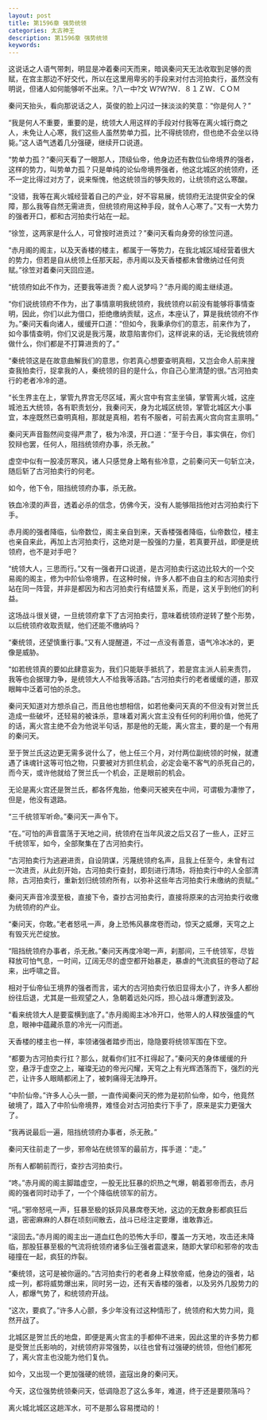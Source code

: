 ```yaml
---
layout: post
title: 第1596章 强势统领
categories: 太古神王
description: 第1596章 强势统领
keywords:
---
```


这说话之人语气带刺，明显是冲着秦问天而来，暗讽秦问天无法收取到足够的贡赋，在宫主那边不好交代，所以在这里用卑劣的手段来对付古河拍卖行，虽然没有明说，但诸人如何能够听不出来。?八一中?文 Ｗ?Ｗ?Ｗ．８１ＺＷ．ＣＯＭ

秦问天抬头，看向那说话之人，英俊的脸上闪过一抹淡淡的笑意：“你是何人？”

“我是何人不重要，重要的是，统领大人用这样的手段对付我等在离火城行商之人，未免让人心寒，我们这些人虽然势单力孤，比不得统领府，但也绝不会坐以待毙。”这人语气透着几分强硬，继续开口说道。

“势单力孤？”秦问天看了一眼那人，顶级仙帝，他身边还有数位仙帝境界的强者，这样的势力，叫势单力孤？只是单纯的论仙帝境界强者，他这北城区的统领府，还不一定比得过对方了，说来惭愧，他这统领当的够失败的，让统领府这么寒酸。

“没错，我等在离火城经营着自己的产业，好不容易展，统领府无法提供安全的保障，那么我等自然无需进贡，但统领府用这种手段，就令人心寒了。”又有一大势力的强者开口，都和古河拍卖行站在一起。

“徐笠，这两家是什么人，可曾按时进贡过？”秦问天看向身旁的徐笠问道。

“赤月阁的阁主，以及天香楼的楼主，都属于一等势力，在我北城区域经营着很大的势力，但若是自从统领上任那天起，赤月阁以及天香楼都未曾缴纳过任何贡赋。”徐笠对着秦问天回应道。

“统领府如此不作为，还要我等进贡？痴人说梦吗？”赤月阁的阁主继续道。

“你们说统领府不作为，出了事情禀明我统领府，我统领府以前没有能够将事情查明，因此，你们以此为借口，拒绝缴纳贡赋，这点，本座认了，算是我统领府不作为。”秦问天看向诸人，缓缓开口道：“但如今，我秉承你们的意志，前来作为了，如今事情查明，你们又说是我污蔑，故意陷害你们，这样说来的话，无论我统领府做什么，你们都是不打算进贡的了。”

“秦统领这是在故意曲解我们的意思，你若真心想要查明真相，又岂会命人前来搜查我拍卖行，捉拿我的人，秦统领的目的是什么，你自己心里清楚的很。”古河拍卖行的老者冷冷的道。

“长生界主在上，掌管九界宫无尽区域，离火宫中有宫主坐镇，掌管离火城，这座城池五大统领，各有职责划分，我秦问天，身为北城区统领，掌管北城区大小事宜，本座既然已查明真相，那就是真相，若有不服者，可前去离火宫向宫主禀明。”

秦问天声音豁然间变得严肃了，极为冷漠，开口道：“至于今日，事实俱在，你们狡辩也罢，任何人，阻挡统领府办事，杀无赦。”

虚空中似有一股凌厉寒风，诸人只感觉身上略有些冷意，之前秦问天一句斩立决，随后斩了古河拍卖行的何老。

如今，他下令，阻挡统领府办事，杀无赦。

铁血冷漠的声音，透着必杀的信念，仿佛今天，没有人能够阻挡他对古河拍卖行下手。

赤月阁的强者降临，仙帝数位，阁主亲自到来，天香楼强者降临，仙帝数位，楼主也亲自来此，再加上古河拍卖行，这绝对是一股强的力量，若真要开战，即便是统领府，也不是对手吧？

“统领大人，三思而行。”又有一强者开口说道，是古河拍卖行这边比较大的一个交易阁的阁主，修为中阶仙帝境界，在这种时候，许多人都不由自主的和古河拍卖行站在同一阵营，并非是都因为和古河拍卖行有结盟关系，而是，这关乎到他们的利益。

这场战斗很关键，一旦统领府拿下了古河拍卖行，意味着统领府逆转了整个形势，以后统领府收取贡赋，他们还能不缴纳吗？

“秦统领，还望慎重行事。”又有人提醒道，不过一点没有善意，语气冷冰冰的，更像是威胁。

“如若统领真的要如此肆意妄为，我们只能联手抵抗了，若是宫主派人前来责罚，我等也会据理力争，是统领大人不给我等活路。”古河拍卖行的老者缓缓的道，那双眼眸中泛着可怕的杀念。

秦问天知道对方想杀自己，而且他也想相信，如若他秦问天真的不但没有对贺兰氏造成一些破坏，还轻易的被诛杀，意味着对离火宫主没有任何的利用价值，他死了的话，离火宫主绝不会为他说半句话，那是他的无能，离火宫主，要的是一个有用的秦问天。

至于贺兰氏这边更无需多说什么了，他上任三个月，对付两位副统领的时候，就遭遇了诛魂针这等可怕之物，只要被对方抓住机会，必定会毫不客气的杀死自己的，而今天，或许他就给了贺兰氏一个机会，正是眼前的机会。

无论是离火宫还是贺兰氏，都各怀鬼胎，他秦问天被夹在中间，可谓极为凄惨了，但是，他没有退路。

“三千统领军听命。”秦问天一声令下。

“在。”可怕的声音震荡于天地之间，统领府在当年风波之后又召了一些人，正好三千统领军，如今，全部聚集在了古河拍卖行。

“古河拍卖行为逃避进贡，自设阴谋，污蔑统领府名声，且我上任至今，未曾有过一次进贡，从此刻开始，古河拍卖行查封，即刻进行清场，将拍卖行中的人全部清除，古河拍卖行，重新划归统领府所有，以弥补这些年古河拍卖行未缴纳的贡赋。”

秦问天声音冷漠至极，直接下令，查抄古河拍卖行，直接将原来的古河拍卖行收缴为统领府的产业。

“秦问天，你敢。”老者怒吼一声，身上恐怖风暴席卷而动，惊天之威爆，天穹之上有毁灭光芒绽放。

“阻挡统领府办事者，杀无赦。”秦问天再度冷喝一声，刹那间，三千统领军，尽皆释放可怕气息，一时间，辽阔无尽的虚空都开始暴走，暴虐的气流疯狂的卷动了起来，出呼啸之音。

相对于仙帝仙王境界的强者而言，诺大的古河拍卖行依旧显得太小了，许多人都纷纷往后退，尤其是一些观望之人，急朝着远处闪烁，担心战斗爆遭到波及。

“看来统领大人是要蛮横到底了。”赤月阁阁主冰冷开口，他带人的人释放强盛的气息，眼神中蕴藏杀意的冷光一闪而逝。

天香楼的楼主也一样，率领诸强者踏步而出，隐隐要将统领军围在下空。

“都要为古河拍卖行扛？那么，就看你们扛不扛得起了。”秦问天的身体缓缓的升空，悬浮于虚空之上，璀璨无边的帝光闪耀，天穹之上有光辉洒落而下，强烈的光芒，让许多人眼睛都闭上了，被刺痛得无法睁开。

“中阶仙帝。”许多人心头一颤，一直传闻秦问天的修为是初阶仙帝，如今，他竟然破境了，踏入了中阶仙帝境界，难怪会对古河拍卖行下手了，原来是实力更强大了。

“我再说最后一遍，阻挡统领府办事者，杀无赦。”

秦问天往前走了一步，邪帝站在统领军的最前方，挥手道：“走。”

所有人都朝前而行，查抄古河拍卖行。

“咚。”赤月阁的阁主脚踏虚空，一股无比狂暴的炽热之气爆，朝着邪帝而去，赤月阁的强者同时动手了，一个个降临统领军的前方。

“吼。”邪帝怒吼一声，狂暴至极的妖异风暴席卷天地，这边的无数身影都疯狂后退，密密麻麻的人群在顷刻间散去，战斗已经注定要爆，谁敢靠近。

“滚回去。”赤月阁的阁主出一道血红色的恐怖大手印，覆盖一方天地，攻击还未降临，那股狂暴至极的气流将统领府诸多仙王强者震退来，随即大掌印和邪帝的攻击碰撞在一起，疯狂的炸裂。

“秦统领，这可是被你逼的。”古河拍卖行的老者身上释放帝威，他身边的强者，站成一列，都将威势爆出来，同时另一边，还有天香楼的强者，以及另外几股势力的人，都爆气势了，和统领府开战。

“这次，要疯了。”许多人心颤，多少年没有过这种情形了，统领府和大势力间，竟然开战了。

北城区是贺兰氏的地盘，即便是离火宫主的手都伸不进来，因此这里的许多势力都是受贺兰氏影响的，对统领府非常强势，以往也曾有过强硬的统领，但他们都死了，离火宫主也没能为他们复仇。

如今，又出现一个更加强硬的统领，盗寇出身的秦问天。

今天，这位强势统领秦问天，低调隐忍了这么多年，难道，终于还是要陨落吗？

离火城北城区这趟浑水，可不是那么容易搅动的！
